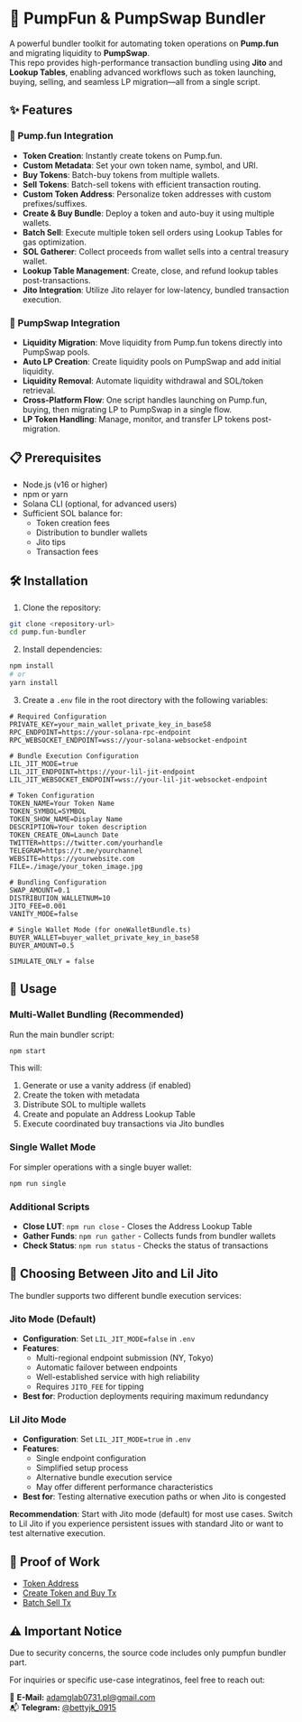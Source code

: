 # 💊 PumpFun & PumpSwap Bundler

A powerful bundler toolkit for automating token operations on **Pump.fun** and migrating liquidity to **PumpSwap**.  
This repo provides high-performance transaction bundling using **Jito** and **Lookup Tables**, enabling advanced workflows such as token launching, buying, selling, and seamless LP migration—all from a single script.

## ✨ Features

### 🚀 Pump.fun Integration
- **Token Creation**: Instantly create tokens on Pump.fun.
- **Custom Metadata**: Set your own token name, symbol, and URI.
- **Buy Tokens**: Batch-buy tokens from multiple wallets.
- **Sell Tokens**: Batch-sell tokens with efficient transaction routing.
- **Custom Token Address**: Personalize token addresses with custom prefixes/suffixes.
- **Create & Buy Bundle**: Deploy a token and auto-buy it using multiple wallets.
- **Batch Sell**: Execute multiple token sell orders using Lookup Tables for gas optimization.
- **SOL Gatherer**: Collect proceeds from wallet sells into a central treasury wallet.
- **Lookup Table Management**: Create, close, and refund lookup tables post-transactions.
- **Jito Integration**: Utilize Jito relayer for low-latency, bundled transaction execution.

### 🔁 PumpSwap Integration
- **Liquidity Migration**: Move liquidity from Pump.fun tokens directly into PumpSwap pools.
- **Auto LP Creation**: Create liquidity pools on PumpSwap and add initial liquidity.
- **Liquidity Removal**: Automate liquidity withdrawal and SOL/token retrieval.
- **Cross-Platform Flow**: One script handles launching on Pump.fun, buying, then migrating LP to PumpSwap in a single flow.
- **LP Token Handling**: Manage, monitor, and transfer LP tokens post-migration.

## 📋 Prerequisites
- Node.js (v16 or higher)
- npm or yarn
- Solana CLI (optional, for advanced users)
- Sufficient SOL balance for:
  - Token creation fees
  - Distribution to bundler wallets
  - Jito tips
  - Transaction fees
 
## 🛠️ Installation

1. Clone the repository:

```bash
git clone <repository-url>
cd pump.fun-bundler
```

2. Install dependencies:

```bash
npm install
# or
yarn install
```

3. Create a `.env` file in the root directory with the following variables:

```env
# Required Configuration
PRIVATE_KEY=your_main_wallet_private_key_in_base58
RPC_ENDPOINT=https://your-solana-rpc-endpoint
RPC_WEBSOCKET_ENDPOINT=wss://your-solana-websocket-endpoint

# Bundle Execution Configuration
LIL_JIT_MODE=true
LIL_JIT_ENDPOINT=https://your-lil-jit-endpoint
LIL_JIT_WEBSOCKET_ENDPOINT=wss://your-lil-jit-websocket-endpoint

# Token Configuration
TOKEN_NAME=Your Token Name
TOKEN_SYMBOL=SYMBOL
TOKEN_SHOW_NAME=Display Name
DESCRIPTION=Your token description
TOKEN_CREATE_ON=Launch Date
TWITTER=https://twitter.com/yourhandle
TELEGRAM=https://t.me/yourchannel
WEBSITE=https://yourwebsite.com
FILE=./image/your_token_image.jpg

# Bundling Configuration
SWAP_AMOUNT=0.1
DISTRIBUTION_WALLETNUM=10
JITO_FEE=0.001
VANITY_MODE=false

# Single Wallet Mode (for oneWalletBundle.ts)
BUYER_WALLET=buyer_wallet_private_key_in_base58
BUYER_AMOUNT=0.5

SIMULATE_ONLY = false
```
## 🎯 Usage

### Multi-Wallet Bundling (Recommended)

Run the main bundler script:

```bash
npm start
```

This will:

1. Generate or use a vanity address (if enabled)
2. Create the token with metadata
3. Distribute SOL to multiple wallets
4. Create and populate an Address Lookup Table
5. Execute coordinated buy transactions via Jito bundles

### Single Wallet Mode

For simpler operations with a single buyer wallet:

```bash
npm run single
```

### Additional Scripts

- **Close LUT**: `npm run close` - Closes the Address Lookup Table
- **Gather Funds**: `npm run gather` - Collects funds from bundler wallets
- **Check Status**: `npm run status` - Checks the status of transactions

## 🔀 Choosing Between Jito and Lil Jito

The bundler supports two different bundle execution services:

### Jito Mode (Default)

- **Configuration**: Set `LIL_JIT_MODE=false` in `.env`
- **Features**:
  - Multi-regional endpoint submission (NY, Tokyo)
  - Automatic failover between endpoints
  - Well-established service with high reliability
  - Requires `JITO_FEE` for tipping
- **Best for**: Production deployments requiring maximum redundancy

### Lil Jito Mode

- **Configuration**: Set `LIL_JIT_MODE=true` in `.env`
- **Features**:
  - Single endpoint configuration
  - Simplified setup process
  - Alternative bundle execution service
  - May offer different performance characteristics
- **Best for**: Testing alternative execution paths or when Jito is congested

**Recommendation**: Start with Jito mode (default) for most use cases. Switch to Lil Jito if you experience persistent issues with standard Jito or want to test alternative execution.

## 🤝 Proof of Work
- [Token Address](https://solscan.io/token/GdKDQPqhHMTXPr8pTTjtj9buEaqfsFkVqadP1t4M3i5y)
- [Create Token and Buy Tx](https://explorer.jito.wtf/bundle/5wyWQddzvoMsyydoEQEux1McoFn5uennRWzCDtUDvub9t2JLE6oMUAyqyAY6xJyRC4kFES9Rse4iATNrjTjYyQno)
- [Batch Sell Tx](https://explorer.jito.wtf/bundle/3iDoKwDYoeqNgqHkaB7jve9TJhZ9NMmovc6Znkbfdhqq6Do71mFZrwR49FpUMx68yph7sCkvrjAjUHmfakoFku5v)

## ⚠️ Important Notice
Due to security concerns, the source code includes only pumpfun bundler part.

For inquiries or specific use-case integratinos, feel free to reach out:

📩 **E-Mail:** adamglab0731.pl@gmail.com  
📬 **Telegram:** [@bettyjk_0915](https://t.me/bettyjk_0915)  
